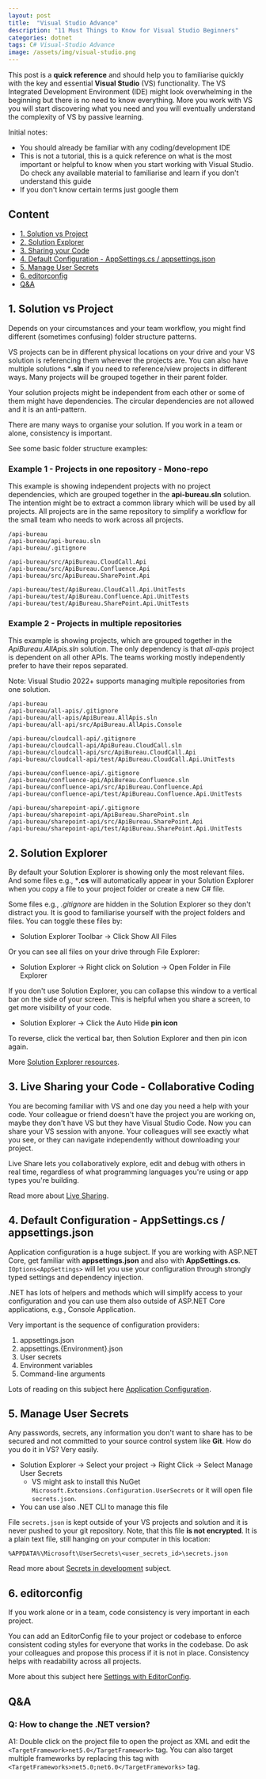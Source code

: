 ```yaml
---
layout: post
title:  "Visual Studio Advance"
description: "11 Must Things to Know for Visual Studio Beginners"
categories: dotnet
tags: C# Visual-Studio Advance
image: /assets/img/visual-studio.png
---
```


This post is a **quick reference** and should help you to familiarise quickly with the key and essential **Visual Studio** (VS) functionality. The VS Integrated Development Environment (IDE) might look overwhelming in the beginning but there is no need to know everything. More you work with VS you will start discovering what you need and you will eventually understand the complexity of VS by passive learning.  

Initial notes: 

- You should already be familiar with any coding/development IDE
- This is not a tutorial, this is a quick reference on what is the most important or helpful to know when you start working with Visual Studio. Do check any available material to familiarise and learn if you don't understand this guide 
- If you don't know certain terms just google them

## Content

- [1. Solution vs Project](#1-solution-vs-project)
- [2. Solution Explorer](#2-solution-explorer)
- [3. Sharing your Code](#3-live-sharing-your-code---collaborative-coding)
- [4. Default Configuration - AppSettings.cs / appsettings.json](#4-default-configuration---appsettingscs--appsettingsjson)
- [5. Manage User Secrets](#5-manage-user-secrets)
- [6. editorconfig](#6-editorconfig)
- [Q&A](#qa)

## 1. Solution vs Project
Depends on your circumstances and your team workflow, you might find different (sometimes confusing) folder structure patterns. 

VS projects can be in different physical locations on your drive and your VS solution is referencing them wherever the projects are. You can also have multiple solutions ***.sln** if you need to reference/view projects in different ways. Many projects will be grouped together in their parent folder.

Your solution projects might be independent from each other or some of them might have dependencies. The circular dependencies are not allowed and it is an anti-pattern.

There are many ways to organise your solution. If you work in a team or alone, consistency is important.

See some basic folder structure examples:

### Example 1 - Projects in one repository - Mono-repo

This example is showing independent projects with no project dependencies, which are grouped together in the **api-bureau.sln** solution. The intention might be to extract a common library which will be used by all projects. All projects are in the same repository to simplify a workflow for the small team who needs to work across all projects. 
```
/api-bureau
/api-bureau/api-bureau.sln
/api-bureau/.gitignore

/api-bureau/src/ApiBureau.CloudCall.Api
/api-bureau/src/ApiBureau.Confluence.Api
/api-bureau/src/ApiBureau.SharePoint.Api

/api-bureau/test/ApiBureau.CloudCall.Api.UnitTests
/api-bureau/test/ApiBureau.Confluence.Api.UnitTests
/api-bureau/test/ApiBureau.SharePoint.Api.UnitTests

```

### Example 2 - Projects in multiple repositories

This example is showing projects, which are grouped together in the *ApiBureau.AllApis.sln* solution. The only dependency is that *all-apis* project is dependent on all other APIs. The teams working mostly independently prefer to have their repos separated.

Note: Visual Studio 2022+ supports managing multiple repositories from one solution.

```
/api-bureau
/api-bureau/all-apis/.gitignore
/api-bureau/all-apis/ApiBureau.AllApis.sln
/api-bureau/all-api/src/ApiBureau.AllApis.Console

/api-bureau/cloudcall-api/.gitignore
/api-bureau/cloudcall-api/ApiBureau.CloudCall.sln
/api-bureau/cloudcall-api/src/ApiBureau.CloudCall.Api
/api-bureau/cloudcall-api/test/ApiBureau.CloudCall.Api.UnitTests

/api-bureau/confluence-api/.gitignore
/api-bureau/confluence-api/ApiBureau.Confluence.sln
/api-bureau/confluence-api/src/ApiBureau.Confluence.Api
/api-bureau/confluence-api/test/ApiBureau.Confluence.Api.UnitTests

/api-bureau/sharepoint-api/.gitignore
/api-bureau/sharepoint-api/ApiBureau.SharePoint.sln
/api-bureau/sharepoint-api/src/ApiBureau.SharePoint.Api
/api-bureau/sharepoint-api/test/ApiBureau.SharePoint.Api.UnitTests

```

## 2. Solution Explorer

By default your Solution Explorer is showing only the most relevant files. And some files e.g., ***.cs** will automatically appear in your Solution Explorer when you copy a file to your project folder or create a new C# file.

Some files e.g., *.gitignore* are hidden in the Solution Explorer so they don't distract you. It is good to familiarise yourself with the project folders and files. You can toggle these files by: 

- Solution Explorer Toolbar → Click Show All Files

Or you can see all files on your drive through File Explorer:

- Solution Explorer → Right click on Solution -> Open Folder in File Explorer

If you don't use Solution Explorer, you can collapse this window to a vertical bar on the side of your screen. This is helpful when you share a screen, to get more visibility of your code.

- Solution Explorer → Click the Auto Hide **pin icon**

To reverse, click the vertical bar, then Solution Explorer and then pin icon again.

More [Solution Explorer resources](https://docs.microsoft.com/en-us/visualstudio/ide/use-solution-explorer?view=vs-2022).

## 3. Live Sharing your Code - Collaborative Coding

You are becoming familiar with VS and one day you need a help with your code. Your colleague or friend doesn't have the project you are working on, maybe they don't have VS but they have Visual Studio Code. Now you can share your VS session with anyone. Your colleagues will see exactly what you see, or they can navigate independently without downloading your project.

Live Share lets you collaboratively explore, edit and debug with others in real time, regardless of what programming languages you're using or app types you're building.

Read more about [Live Sharing](https://docs.microsoft.com/en-us/visualstudio/liveshare/quickstart/share).

## 4. Default Configuration - AppSettings.cs / appsettings.json

Application configuration is a huge subject. If you are working with ASP.NET Core, get familiar with **appsettings.json** and also with **AppSettings.cs**. ```IOptions<AppSettings>``` will let you use your configuration through strongly typed settings and dependency injection. 

.NET has lots of helpers and methods which will simplify access to your configuration and you can use them also outside of ASP.NET Core applications, e.g., Console Application.

Very important is the sequence of configuration providers:

1. appsettings.json
1. appsettings.{Environment}.json
1. User secrets
1. Environment variables
1. Command-line arguments

Lots of reading on this subject here [Application Configuration](https://docs.microsoft.com/en-us/aspnet/core/fundamentals/configuration/?view=aspnetcore-6.0).

## 5. Manage User Secrets

Any passwords, secrets, any information you don't want to share has to be secured and not committed to your source control system like **Git**. How do you do it in VS? Very easily.

- Solution Explorer → Select your project → Right Click → Select Manage User Secrets
   - VS might ask to install this NuGet ```Microsoft.Extensions.Configuration.UserSecrets``` or it will open file ```secrets.json```.
- You can use also .NET CLI to manage this file

File ```secrets.json``` is kept outside of your VS projects and solution and it is never pushed to your git repository. Note, that this file **is not encrypted**. It is a plain text file, still hanging on your computer in this location:

```
%APPDATA%\Microsoft\UserSecrets\<user_secrets_id>\secrets.json
```

Read more about [Secrets in development](https://docs.microsoft.com/en-us/aspnet/core/security/app-secrets?view=aspnetcore-6.0&tabs=linux) subject.


## 6. editorconfig

If you work alone or in a team, code consistency is very important in each project.

You can add an EditorConfig file to your project or codebase to enforce consistent coding styles for everyone that works in the codebase. Do ask your colleagues and propose this process if it is not in place. Consistency helps with readability across all projects.

More about this subject here [Settings with EditorConfig](https://docs.microsoft.com/en-us/visualstudio/ide/create-portable-custom-editor-options?view=vs-2022).

## Q&A
### Q: How to change the .NET version?

A1: Double click on the project file to open the project as XML and edit the ```<TargetFramework>net5.0</TargetFramework>``` tag. You can also target multiple frameworks by replacing this tag with ```<TargetFrameworks>net5.0;net6.0</TargetFrameworks>``` tag.

